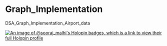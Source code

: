 # Graph_Implementation
DSA_Graph_Implementation_Airport_data



[![An image of @sooraj_malhi's Holopin badges, which is a link to view their full Holopin profile](https://holopin.me/sooraj_malhi)](https://holopin.io/@sooraj_malhi)

